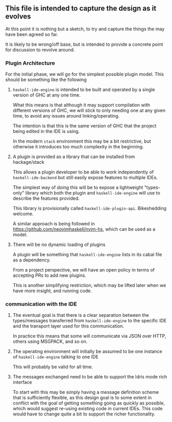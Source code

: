 ## This file is intended to capture the design as it evolves

At this point it is nothing but a sketch, to try and capture the things the may have been agreed so far.

It is likely to be wrong/off base, but is intended to provide a concrete point for discussion to revolve around.


### Plugin Architecture

For the initial phase, we will go for the simplest possible plugin model.
This should be something like the following

1. `haskell-ide-engine` is intended to be built and operated by a single version
   of GHC at any one time.

   What this means is that although it may support compilation with different
   versions of GHC, we will stick to only needing one at any given time, to
   avoid any issues around linking/operating.

   The intention is that this is the same version of GHC that the project
   being edited in the IDE is using.

   In the modern `stack` environment this may be a bit restrictive, but otherwise
   it introduces too much complexity in the beginning.

2. A plugin is provided as a library that can be installed from hackage/stack

   This allows a plugin developer to be able to work independently of `haskell-ide-backend`
   but still easily expose features to multiple IDEs.
   
   The simplest way of doing this will be to expose a lightweight "types-only" library
   which both the plugin and `haskell-ide-engine` will use to describe the features provided.
   
   This library is provisionally called `haskell-ide-plugin-api`. Bikeshedding welcome.
   
   A similar approach is being followed in https://github.com/neovimhaskell/nvim-hs, which can
   be used as a model.
   
3. There will be no dynamic loading of plugins

   A plugin will be something that `haskell-ide-engine` lists in its cabal file as a dependency.
   
   From a project perspective, we will have an open policy in terms of accepting PRs
   to add new plugins.
   
   This is another simplifying restriction, which may be lifted later when we have
   more insight, and running code.

### communication with the IDE

1. The eventual goal is that there is a clear separation between the types/messages
   transferred from `haskell-ide-engine` to the specific IDE and the transport layer
   used for this communication.
   
   In practice this means that some will communicate via JSON over HTTP, others using
   MSGPACK, and so on.
   
2. The operating environment will initially be assumed to be one instance of `haskell-ide-engine`
   talking to one IDE
   
   This will probably be valid for all time.
   
3. The messages exchanged need to be able to support the Idris mode rich interface

   To start with this may be simply having a message definition scheme that is
   sufficiently flexible, as this design goal is to some extent in conflict with
   the goal of getting something going as quickly as possible, which would suggest
   re-using existing code in current IDEs. This code would have to change quite a bit
   to support the richer functionality.
   
